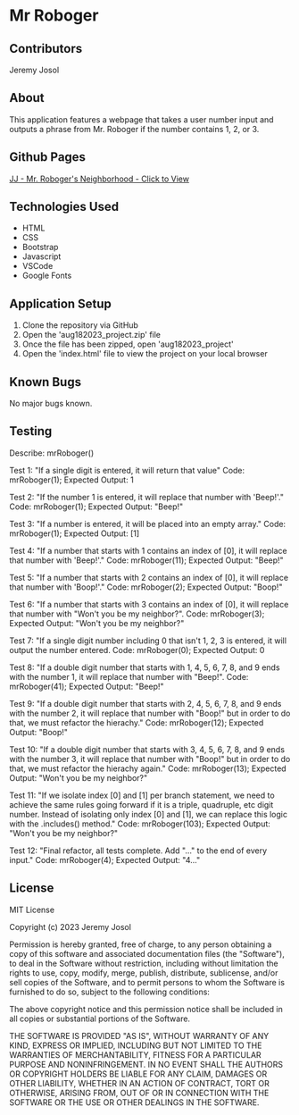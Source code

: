 # Mr Roboger

## Contributors
Jeremy Josol

## About
This application features a webpage that takes a user number input and outputs a phrase from Mr. Roboger if the number contains 1, 2, or 3.

## Github Pages
[JJ - Mr. Roboger's Neighborhood - Click to View](https://jeremyjosol.github.io/aug182023_project/)

## Technologies Used
* HTML
* CSS
* Bootstrap
* Javascript
* VSCode
* Google Fonts

## Application Setup
1. Clone the repository via GitHub
2. Open the 'aug182023_project.zip' file
3. Once the file has been zipped, open 'aug182023_project'
4. Open the 'index.html' file to view the project on your local browser

## Known Bugs
No major bugs known.

## Testing

Describe: mrRoboger()

Test 1: "If a single digit is entered, it will return that value"
Code: mrRoboger(1);
Expected Output: 1

Test 2: "If the number 1 is entered, it will replace that number with 'Beep!'."
Code: mrRoboger(1);
Expected Output: "Beep!"

Test 3: "If a number is entered, it will be placed into an empty array."
Code: mrRoboger(1);
Expected Output: [1]

Test 4: "If a number that starts with 1 contains an index of [0], it will replace that number with 'Beep!'."
Code: mrRoboger(11);
Expected Output: "Beep!"

Test 5: "If a number that starts with 2 contains an index of [0], it will replace that number with 'Boop!'."
Code: mrRoboger(2);
Expected Output: "Boop!"

Test 6: "If a number that starts with 3 contains an index of [0], it will replace that number with "Won't you be my neighbor?".
Code: mrRoboger(3);
Expected Output: "Won't you be my neighbor?"

Test 7: "If a single digit number including 0 that isn't 1, 2, 3 is entered, it will output the number entered.
Code: mrRoboger(0);
Expected Output: 0

Test 8: "If a double digit number that starts with 1, 4, 5, 6, 7, 8, and 9 ends with the number 1, it will replace that number with "Beep!".
Code: mrRoboger(41);
Expected Output: "Beep!"

Test 9: "If a double digit number that starts with 2, 4, 5, 6, 7, 8, and 9 ends with the number 2, it will replace that number with "Boop!" but in order to do that, we must refactor the hierachy."
Code: mrRoboger(12);
Expected Output: "Boop!"

Test 10: "If a double digit number that starts with 3, 4, 5, 6, 7, 8, and 9 ends with the number 3, it will replace that number with "Boop!" but in order to do that, we must refactor the hierachy again."
Code: mrRoboger(13);
Expected Output: "Won't you be my neighbor?"

Test 11: "If we isolate index [0] and [1] per branch statement, we need to achieve the same rules going forward if it is a triple, quadruple, etc digit number. Instead of isolating only index [0] and [1], we can replace this logic with the .includes() method."
Code: mrRoboger(103);
Expected Output: "Won't you be my neighbor?"

Test 12: "Final refactor, all tests complete. Add "..." to the end of every input."
Code: mrRoboger(4);
Expected Output: "4..."

## License

MIT License

Copyright (c) 2023 Jeremy Josol

Permission is hereby granted, free of charge, to any person obtaining a copy
of this software and associated documentation files (the "Software"), to deal
in the Software without restriction, including without limitation the rights
to use, copy, modify, merge, publish, distribute, sublicense, and/or sell
copies of the Software, and to permit persons to whom the Software is
furnished to do so, subject to the following conditions:

The above copyright notice and this permission notice shall be included in all
copies or substantial portions of the Software.

THE SOFTWARE IS PROVIDED "AS IS", WITHOUT WARRANTY OF ANY KIND, EXPRESS OR
IMPLIED, INCLUDING BUT NOT LIMITED TO THE WARRANTIES OF MERCHANTABILITY,
FITNESS FOR A PARTICULAR PURPOSE AND NONINFRINGEMENT. IN NO EVENT SHALL THE
AUTHORS OR COPYRIGHT HOLDERS BE LIABLE FOR ANY CLAIM, DAMAGES OR OTHER
LIABILITY, WHETHER IN AN ACTION OF CONTRACT, TORT OR OTHERWISE, ARISING FROM,
OUT OF OR IN CONNECTION WITH THE SOFTWARE OR THE USE OR OTHER DEALINGS IN THE
SOFTWARE.
